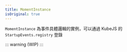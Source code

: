 ```yaml
---
title: MomentInstance
isOriginal: true
---
```


`MomentInstance` 為事件具體邏輯的實例，可以通過 KubeJS 的 `StartupEvents.registry` 登錄

::: warning (WIP)
:::
